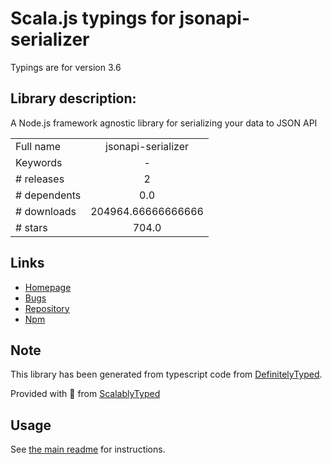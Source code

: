 
# Scala.js typings for jsonapi-serializer

Typings are for version 3.6

## Library description:
A Node.js framework agnostic library for serializing your data to JSON API

|                    |                 |
| ------------------ | :-------------: |
| Full name          | jsonapi-serializer |
| Keywords           | - |
| # releases         | 2 |
| # dependents       | 0.0 |
| # downloads        | 204964.66666666666 |
| # stars            | 704.0 |

## Links
- [Homepage](https://github.com/SeyZ/jsonapi-serializer#readme)
- [Bugs](https://github.com/SeyZ/jsonapi-serializer/issues)
- [Repository](https://github.com/SeyZ/jsonapi-serializer)
- [Npm](https://www.npmjs.com/package/jsonapi-serializer)
    


## Note
This library has been generated from typescript code from [DefinitelyTyped](https://definitelytyped.org).

Provided with :purple_heart: from [ScalablyTyped](https://github.com/oyvindberg/ScalablyTyped)

## Usage
See [the main readme](../../readme.md) for instructions.


